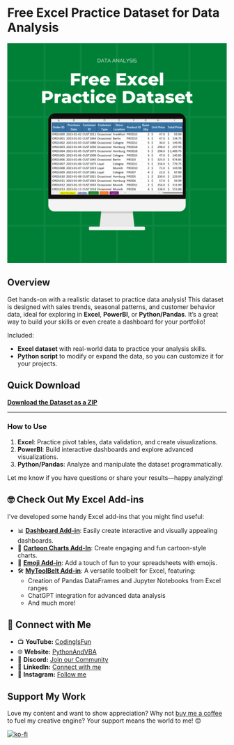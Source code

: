 # Free Excel Practice Dataset for Data Analysis

![Free Excel Practice Dataset](Free_Excel_Practice_Dataset.png)

## Overview
Get hands-on with a realistic dataset to practice data analysis! This dataset is designed with sales trends, seasonal patterns, and customer behavior data, ideal for exploring in **Excel**, **PowerBI**, or **Python/Pandas**. It’s a great way to build your skills or even create a dashboard for your portfolio!

Included:
- **Excel dataset** with real-world data to practice your analysis skills.
- **Python script** to modify or expand the data, so you can customize it for your projects.

## Quick Download
[**Download the Dataset as a ZIP**](../../archive/main.zip)

---

### How to Use
1. **Excel**: Practice pivot tables, data validation, and create visualizations.
2. **PowerBI**: Build interactive dashboards and explore advanced visualizations.
3. **Python/Pandas**: Analyze and manipulate the dataset programmatically.

Let me know if you have questions or share your results—happy analyzing!



## 🤓 Check Out My Excel Add-ins
I've developed some handy Excel add-ins that you might find useful:

- 📊 **[Dashboard Add-in](https://pythonandvba.com/grafly)**: Easily create interactive and visually appealing dashboards.
- 🎨 **[Cartoon Charts Add-In](https://pythonandvba.com/cuteplots)**: Create engaging and fun cartoon-style charts.
- 🤪 **[Emoji Add-in](https://pythonandvba.com/emojify)**: Add a touch of fun to your spreadsheets with emojis.
- 🛠️ **[MyToolBelt Add-in](https://pythonandvba.com/mytoolbelt)**: A versatile toolbelt for Excel, featuring:
  - Creation of Pandas DataFrames and Jupyter Notebooks from Excel ranges
  - ChatGPT integration for advanced data analysis
  - And much more!



## 🤝 Connect with Me
- 📺 **YouTube:** [CodingIsFun](https://youtube.com/c/CodingIsFun)
- 🌐 **Website:** [PythonAndVBA](https://pythonandvba.com)
- 💬 **Discord:** [Join our Community](https://pythonandvba.com/discord)
- 💼 **LinkedIn:** [Connect with me](https://www.linkedin.com/in/sven-bosau/)
- 📸 **Instagram:** [Follow me](https://www.instagram.com/codingisfun_official/)

## Support My Work
Love my content and want to show appreciation? Why not [buy me a coffee](https://pythonandvba.com/coffee-donation) to fuel my creative engine? Your support means the world to me! 😊

[![ko-fi](https://ko-fi.com/img/githubbutton_sm.svg)](https://pythonandvba.com/coffee-donation)